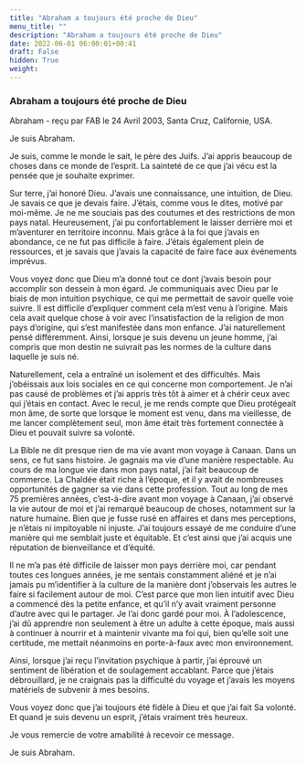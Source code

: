 ```yaml
---
title: "Abraham a toujours été proche de Dieu"
menu_title: ""
description: "Abraham a toujours été proche de Dieu"
date: 2022-06-01 06:00:01+00:41
draft: False
hidden: True
weight:
---
```

### Abraham a toujours été proche de Dieu

Abraham   - reçu par FAB le 24 Avril 2003, Santa Cruz, Californie, USA.

Je suis Abraham.

Je suis, comme le monde le sait, le père des Juifs. J’ai appris beaucoup de choses dans ce monde de l’esprit. La sainteté de ce que j’ai vécu est la pensée que je souhaite exprimer.

Sur terre, j’ai honoré Dieu. J’avais une connaissance, une intuition, de Dieu. Je savais ce que je devais faire. J’étais, comme vous le dites, motivé par moi-même. Je ne me souciais pas des coutumes et des restrictions de mon pays natal. Heureusement, j’ai pu confortablement le laisser derrière moi et m’aventurer en territoire inconnu. Mais grâce à la foi que j’avais en abondance, ce ne fut pas difficile à faire. J’étais également plein de ressources, et je savais que j’avais la capacité de faire face aux événements imprévus.

Vous voyez donc que Dieu m’a donné tout ce dont j’avais besoin pour accomplir son dessein à mon égard. Je communiquais avec Dieu par le biais de mon intuition psychique, ce qui me permettait de savoir quelle voie suivre. Il est difficile d’expliquer comment cela m’est venu à l’origine. Mais cela avait quelque chose à voir avec l’insatisfaction de la religion de mon pays d’origine, qui s’est manifestée dans mon enfance. J’ai naturellement pensé différemment. Ainsi, lorsque je suis devenu un jeune homme, j’ai compris que mon destin ne suivrait pas les normes de la culture dans laquelle je suis né.

Naturellement, cela a entraîné un isolement et des difficultés. Mais j’obéissais aux lois sociales en ce qui concerne mon comportement. Je n’ai pas causé de problèmes et j’ai appris très tôt à aimer et à chérir ceux avec qui j’étais en contact. Avec le recul, je me rends compte que Dieu protégeait mon âme, de sorte que lorsque le moment est venu, dans ma vieillesse, de me lancer complètement seul, mon âme était très fortement connectée à Dieu et pouvait suivre sa volonté.

La Bible ne dit presque rien de ma vie avant mon voyage à Canaan. Dans un sens, ce fut sans histoire. Je gagnais ma vie d’une manière respectable. Au cours de ma longue vie dans mon pays natal, j’ai fait beaucoup de commerce. La Chaldée était riche à l’époque, et il y avait de nombreuses opportunités de gagner sa vie dans cette profession. Tout au long de mes 75 premières années, c’est-à-dire avant mon voyage à Canaan, j’ai observé la vie autour de moi et j’ai remarqué beaucoup de choses, notamment sur la nature humaine. Bien que je fusse rusé en affaires et dans mes perceptions, je n’étais ni impitoyable ni injuste. J’ai toujours essayé de me conduire d’une manière qui me semblait juste et équitable. Et c’est ainsi que j’ai acquis une réputation de bienveillance et d’équité.

Il ne m’a pas été difficile de laisser mon pays derrière moi, car pendant toutes ces longues années, je me sentais constamment aliéné et je n’ai jamais pu m’identifier à la culture de la manière dont j’observais les autres le faire si facilement autour de moi. C’est parce que mon lien intuitif avec Dieu a commencé dès la petite enfance, et qu’il n’y avait vraiment personne d’autre avec qui le partager. Je l’ai donc gardé pour moi. À l’adolescence, j’ai dû apprendre non seulement à être un adulte à cette époque, mais aussi à continuer à nourrir et à maintenir vivante ma foi qui, bien qu’elle soit une certitude, me mettait néanmoins en porte-à-faux avec mon environnement.

Ainsi, lorsque j’ai reçu l’invitation psychique à partir, j’ai éprouvé un sentiment de libération et de soulagement accablant. Parce que j’étais débrouillard, je ne craignais pas la difficulté du voyage et j’avais les moyens matériels de subvenir à mes besoins.

Vous voyez donc que j’ai toujours été fidèle à Dieu et que j’ai fait Sa volonté. Et quand je suis devenu un esprit, j’étais vraiment très heureux.

Je vous remercie de votre amabilité à recevoir ce message.

Je suis Abraham.
